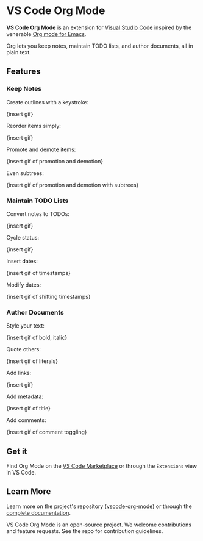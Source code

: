 # VS Code Org Mode

**VS Code Org Mode** is an extension for [Visual Studio Code](https://code.visualstudio.com/) inspired by the venerable [Org mode for Emacs](http://orgmode.org/).

Org lets you keep notes, maintain TODO lists, and author documents, all in plain text.

## Features

### Keep Notes

Create outlines with a keystroke:

{insert gif}

Reorder items simply:

{insert gif}

Promote and demote items:

{insert gif of promotion and demotion}

Even subtrees:

{insert gif of promotion and demotion with subtrees}

### Maintain TODO Lists

Convert notes to TODOs:

{insert gif}

Cycle status:

{insert gif}

Insert dates:

{insert gif of timestamps}

Modify dates:

{insert gif of shifting timestamps}

### Author Documents

Style your text:

{insert gif of bold, italic}

Quote others:

{insert gif of literals}

Add links:

{insert gif}

Add metadata:

{insert gif of title}

Add comments:

{insert gif of comment toggling}

## Get it

Find Org Mode on the [VS Code Marketplace](https://marketplace.visualstudio.com/items?itemName=tootone.org-mode) or through the `Extensions` view in VS Code.

## Learn More

Learn more on the project's repository ([vscode-org-mode](https://github.com/jsonreeder/vscode-org-mode)) or through the [complete documentation](https://github.com/jsonreeder/vscode-org-mode/wiki).

VS Code Org Mode is an open-source project. We welcome contributions and feature requests. See the repo for contribution guidelines.
